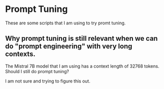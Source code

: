 # Prompt Tuning
These are some scripts that I am using to try promt tuning.


## Why prompt tuning is still relevant when we can do "prompt engineering" with very long contexts. 

The Mistral 7B model that I am using has a context length of 32768 tokens. Should I still do prompt tuning?

I am not sure and trying to figure this out.

